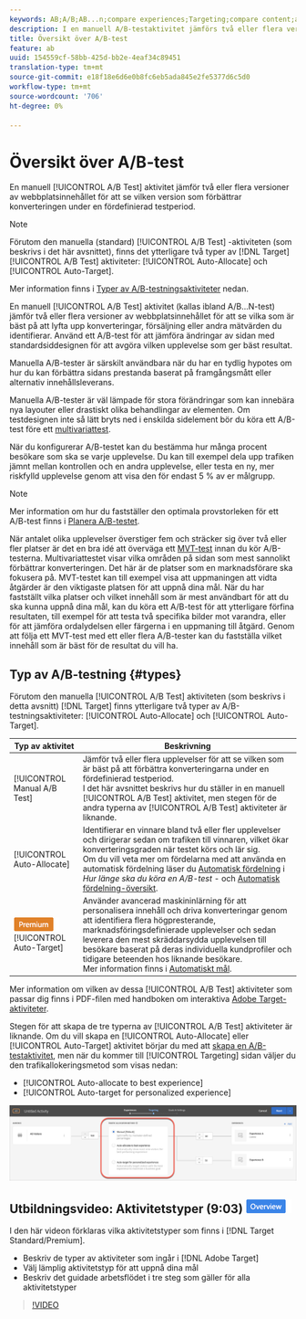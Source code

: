 ```yaml
---
keywords: AB;A/B;AB...n;compare experiences;Targeting;compare content;auto-target;auto-allocate
description: I en manuell A/B-testaktivitet jämförs två eller flera versioner av webbplatsinnehållet för att se vilken version som optimerar dina konverteringar under en fördefinierad testperiod.
title: Översikt över A/B-test
feature: ab
uuid: 154559cf-58bb-425d-bb2e-4eaf34c89451
translation-type: tm+mt
source-git-commit: e18f18e6d6e0b8fc6eb5ada845e2fe5377d6c5d0
workflow-type: tm+mt
source-wordcount: '706'
ht-degree: 0%

---
```



# Översikt över A/B-test

En manuell [!UICONTROL A/B Test] aktivitet jämför två eller flera versioner av webbplatsinnehållet för att se vilken version som förbättrar konverteringen under en fördefinierad testperiod.

>[!NOTE]
>
>Förutom den manuella (standard) [!UICONTROL A/B Test] -aktiviteten (som beskrivs i det här avsnittet), finns det ytterligare två typer av [!DNL Target] [!UICONTROL A/B Test] aktiviteter: [!UICONTROL Auto-Allocate] och [!UICONTROL Auto-Target].
>
>Mer information finns i [Typer av A/B-testningsaktiviteter](#types) nedan.

En manuell [!UICONTROL A/B Test] aktivitet (kallas ibland A/B...N-test) jämför två eller flera versioner av webbplatsinnehållet för att se vilka som är bäst på att lyfta upp konverteringar, försäljning eller andra mätvärden du identifierar. Använd ett A/B-test för att jämföra ändringar av sidan med standardsiddesignen för att avgöra vilken upplevelse som ger bäst resultat.

Manuella A/B-tester är särskilt användbara när du har en tydlig hypotes om hur du kan förbättra sidans prestanda baserat på framgångsmått eller alternativ innehållsleverans.

Manuella A/B-tester är väl lämpade för stora förändringar som kan innebära nya layouter eller drastiskt olika behandlingar av elementen. Om testdesignen inte så lätt bryts ned i enskilda sidelement bör du köra ett A/B-test före ett [multivariattest](/help/c-activities/c-multivariate-testing/multivariate-testing.md).

När du konfigurerar A/B-testet kan du bestämma hur många procent besökare som ska se varje upplevelse. Du kan till exempel dela upp trafiken jämnt mellan kontrollen och en andra upplevelse, eller testa en ny, mer riskfylld upplevelse genom att visa den för endast 5 % av er målgrupp.

>[!NOTE]
>
>Mer information om hur du fastställer den optimala provstorleken för ett A/B-test finns i [Planera A/B-testet](../../c-activities/t-test-ab/sample-size-determination.md).

När antalet olika upplevelser överstiger fem och sträcker sig över två eller fler platser är det en bra idé att överväga ett [MVT-test](/help/c-activities/c-multivariate-testing/multivariate-testing.md) innan du kör A/B-testerna. Multivariattestet visar vilka områden på sidan som mest sannolikt förbättrar konverteringen. Det här är de platser som en marknadsförare ska fokusera på. MVT-testet kan till exempel visa att uppmaningen att vidta åtgärder är den viktigaste platsen för att uppnå dina mål. När du har fastställt vilka platser och vilket innehåll som är mest användbart för att du ska kunna uppnå dina mål, kan du köra ett A/B-test för att ytterligare förfina resultaten, till exempel för att testa två specifika bilder mot varandra, eller för att jämföra ordalydelsen eller färgerna i en uppmaning till åtgärd. Genom att följa ett MVT-test med ett eller flera A/B-tester kan du fastställa vilket innehåll som är bäst för de resultat du vill ha.

## Typ av A/B-testning {#types}

Förutom den manuella [!UICONTROL A/B Test] aktiviteten (som beskrivs i detta avsnitt) [!DNL Target] finns ytterligare två typer av A/B-testningsaktiviteter: [!UICONTROL Auto-Allocate] och [!UICONTROL Auto-Target].

| Typ av aktivitet | Beskrivning |
| --- | --- |
| [!UICONTROL Manual A/B Test] | Jämför två eller flera upplevelser för att se vilken som är bäst på att förbättra konverteringarna under en fördefinierad testperiod.<br>I det här avsnittet beskrivs hur du ställer in en manuell [!UICONTROL A/B Test] aktivitet, men stegen för de andra typerna av [!UICONTROL A/B Test] aktiviteter är liknande. |
| [!UICONTROL Auto-Allocate] | Identifierar en vinnare bland två eller fler upplevelser och dirigerar sedan om trafiken till vinnaren, vilket ökar konverteringsgraden när testet körs och lär sig.<br>Om du vill veta mer om fördelarna med att använda en automatisk fördelning läser du [Automatisk fördelning](/help/c-activities/t-test-ab/sample-size-determination.md#auto-allocate) i *Hur länge ska du köra en A/B-test* - och [Automatisk fördelning-översikt](/help/c-activities/automated-traffic-allocation/automated-traffic-allocation.md). |
| ![Premium-märke](/help/assets/premium.png) [!UICONTROL Auto-Target] | Använder avancerad maskininlärning för att personalisera innehåll och driva konverteringar genom att identifiera flera högpresterande, marknadsföringsdefinierade upplevelser och sedan leverera den mest skräddarsydda upplevelsen till besökare baserat på deras individuella kundprofiler och tidigare beteenden hos liknande besökare.<br>Mer information finns i [Automatiskt mål](/help/c-activities/auto-target/auto-target-to-optimize.md). |

Mer information om vilken av dessa [!UICONTROL A/B Test] aktiviteter som passar dig finns i PDF-filen med handboken om interaktiva [Adobe Target-aktiviteter](/help/c-activities/target-activities-guide.md).

Stegen för att skapa de tre typerna av [!UICONTROL A/B Test] aktiviteter är liknande. Om du vill skapa en [!UICONTROL Auto-Allocate] eller [!UICONTROL Auto-Target] aktivitet börjar du med att [skapa en A/B-testaktivitet](/help/c-activities/t-test-ab/t-test-create-ab/test-create-ab.md), men när du kommer till [!UICONTROL Targeting] sidan väljer du den trafikallokeringsmetod som visas nedan:

* [!UICONTROL Auto-allocate to best experience]
* [!UICONTROL Auto-target for personalized experience]

![Inställningar för trafikallokeringsmetod](/help/c-activities/t-test-ab/t-test-create-ab/assets/traffic-allocation-method.png)

## Utbildningsvideo: Aktivitetstyper (9:03) ![Översikt](/help/assets/overview.png)

I den här videon förklaras vilka aktivitetstyper som finns i [!DNL Target Standard/Premium].

* Beskriv de typer av aktiviteter som ingår i [!DNL Adobe Target]
* Välj lämplig aktivitetstyp för att uppnå dina mål
* Beskriv det guidade arbetsflödet i tre steg som gäller för alla aktivitetstyper

>[!VIDEO](https://video.tv.adobe.com/v/17386)
